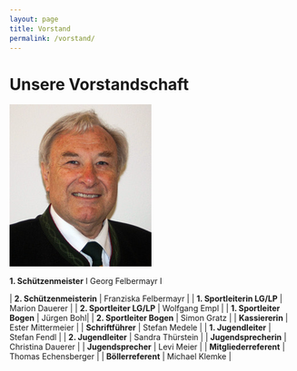 ```yaml
---
layout: page
title: Vorstand
permalink: /vorstand/
---
```

# Unsere Vorstandschaft

![](/images/uploads/img_6593.jpeg "1. Schützenmeister Georg Felbemayr")

**1. Schützenmeister** I Georg Felbermayr I

\| **2. Schützenmeisterin** | Franziska Felbermayr |
| **1. Sportleiterin LG/LP** | Marion Dauerer |
| **2. Sportleiter LG/LP** | Wolfgang Empl |
| **1. Sportleiter Bogen** | Jürgen Bohl|
| **2. Sportleiter Bogen** | Simon Gratz |
| **Kassiererin** | Ester Mittermeier |
| **Schriftführer** | Stefan Medele |
| **1. Jugendleiter** | Stefan Fendl |
| **2. Jugendleiter** | Sandra Thürstein |
| **Jugendsprecherin** | Christina Dauerer |
| **Jugendsprecher** | Levi Meier |
| **Mitgliederreferent** | Thomas Echensberger |
| **Böllerreferent** | Michael Klemke |